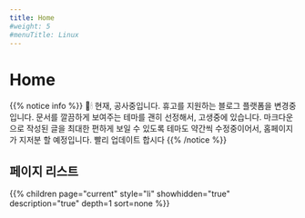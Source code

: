 ```yaml
---
title: Home
#weight: 5
#menuTitle: Linux
---
```


# Home

{{% notice info %}}
🔧🕯 현재, 공사중입니다.
휴고를 지원하는 블로그 플랫폼을 변경중입니다.
문서를 깔끔하게 보여주는 테마를 괜히 선정해서, 고생중에 있습니다.
마크다운으로 작성된 글을 최대한 편하게 보일 수 있도록 테마도 약간씩 수정중이어서, 홈페이지가 지저분 할 예정입니다.
빨리 업데이트 합시다
{{% /notice %}}

## 페이지 리스트
{{% children page="current" style="li" showhidden="true" description="true" depth=1 sort=none %}}
